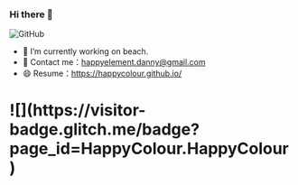 ### Hi there 👋
![GitHub](https://github-readme-stats.vercel.app/api?username=HappyColour)
- 🔭 I’m currently working on beach.
- 💬 Contact me：happyelement.danny@gmail.com
- 😄 Resume：https://happycolour.github.io/
<h1>![](https://visitor-badge.glitch.me/badge?page_id=HappyColour.HappyColour)</h1>
<!--
**HappyColour/HappyColour** is a ✨ _special_ ✨ repository because its `README.md` (this file) appears on your GitHub profile.

Here are some ideas to get you started:

- 🔭 I’m currently working on ...
- 🌱 I’m currently learning ...
- 👯 I’m looking to collaborate on ...
- 🤔 I’m looking for help with ...
- 💬 Ask me about ...
- 📫 How to reach me: ...
- 😄 Pronouns: ...
- ⚡ Fun fact: ...
-->
